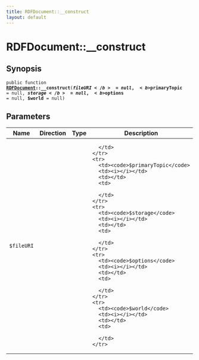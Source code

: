 ```yaml
---
title: RDFDocument::__construct
layout: default
---
```


# RDFDocument::__construct

## Synopsis

<code>public function <b><a href="RDFDocument">RDFDocument</a>::__construct</b>(<b>$fileURI</b> = null, <b>$primaryTopic</b> = null, <b>$storage</b> = null, <b>$options</b> = null, <b>$world</b> = null)</code>

## Parameters

<table>
  <thead>
    <tr>
      <th>Name</th>
      <th>Direction</th>
      <th>Type</th>
      <th>Description</th>
    </tr>
  </thead>
  <tbody>
    <tr>
      <td><code>$fileURI</code>
      <td><i></i></td>
      <td></td>
      <td>

      </td>
    </tr>
    <tr>
      <td><code>$primaryTopic</code>
      <td><i></i></td>
      <td></td>
      <td>

      </td>
    </tr>
    <tr>
      <td><code>$storage</code>
      <td><i></i></td>
      <td></td>
      <td>

      </td>
    </tr>
    <tr>
      <td><code>$options</code>
      <td><i></i></td>
      <td></td>
      <td>

      </td>
    </tr>
    <tr>
      <td><code>$world</code>
      <td><i></i></td>
      <td></td>
      <td>

      </td>
    </tr>
  </tbody>
</table>

